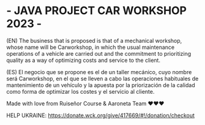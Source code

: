 # - JAVA PROJECT CAR WORKSHOP 2023 -
(EN) The business that is proposed is that of a mechanical workshop, whose name will be Carworkshop, in which the usual maintenance operations of a vehicle are carried out and the commitment to prioritizing quality as a way of optimizing costs and service to the client.

(ES) El negocio que se propone es el de un taller mecánico, cuyo nombre será
Carworkshop, en el que se lleven a cabo las operaciones habituales de
mantenimiento de un vehículo y la apuesta por la priorización de la calidad como forma de optimizar los costes
y el servicio al cliente.

Made with love from Ruiseñor Course & Aaroneta Team :heart::heart::heart:

HELP UKRAINE: https://donate.wck.org/give/417669/#!/donation/checkout 
